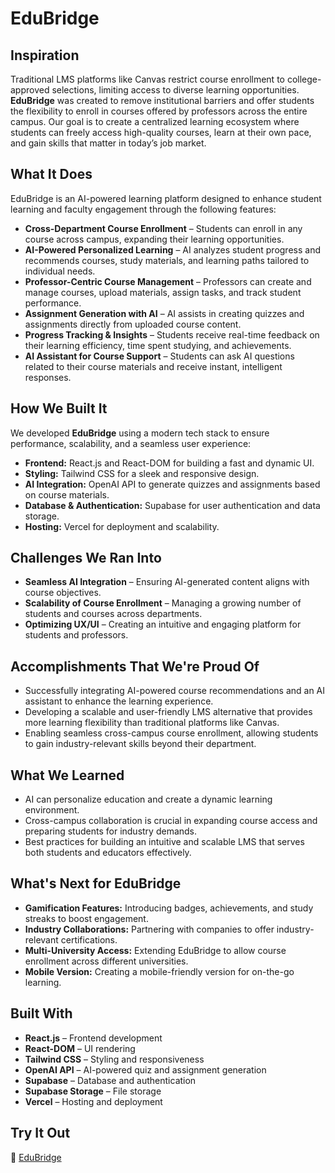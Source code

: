 # EduBridge

## Inspiration
Traditional LMS platforms like Canvas restrict course enrollment to college-approved selections, limiting access to diverse learning opportunities. **EduBridge** was created to remove institutional barriers and offer students the flexibility to enroll in courses offered by professors across the entire campus. Our goal is to create a centralized learning ecosystem where students can freely access high-quality courses, learn at their own pace, and gain skills that matter in today’s job market.

## What It Does
EduBridge is an AI-powered learning platform designed to enhance student learning and faculty engagement through the following features:

- **Cross-Department Course Enrollment** – Students can enroll in any course across campus, expanding their learning opportunities.
- **AI-Powered Personalized Learning** – AI analyzes student progress and recommends courses, study materials, and learning paths tailored to individual needs.
- **Professor-Centric Course Management** – Professors can create and manage courses, upload materials, assign tasks, and track student performance.
- **Assignment Generation with AI** – AI assists in creating quizzes and assignments directly from uploaded course content.
- **Progress Tracking & Insights** – Students receive real-time feedback on their learning efficiency, time spent studying, and achievements.
- **AI Assistant for Course Support** – Students can ask AI questions related to their course materials and receive instant, intelligent responses.

## How We Built It
We developed **EduBridge** using a modern tech stack to ensure performance, scalability, and a seamless user experience:

- **Frontend:** React.js and React-DOM for building a fast and dynamic UI.
- **Styling:** Tailwind CSS for a sleek and responsive design.
- **AI Integration:** OpenAI API to generate quizzes and assignments based on course materials.
- **Database & Authentication:** Supabase for user authentication and data storage.
- **Hosting:** Vercel for deployment and scalability.

## Challenges We Ran Into
- **Seamless AI Integration** – Ensuring AI-generated content aligns with course objectives.
- **Scalability of Course Enrollment** – Managing a growing number of students and courses across departments.
- **Optimizing UX/UI** – Creating an intuitive and engaging platform for students and professors.

## Accomplishments That We're Proud Of
- Successfully integrating AI-powered course recommendations and an AI assistant to enhance the learning experience.
- Developing a scalable and user-friendly LMS alternative that provides more learning flexibility than traditional platforms like Canvas.
- Enabling seamless cross-campus course enrollment, allowing students to gain industry-relevant skills beyond their department.

## What We Learned
- AI can personalize education and create a dynamic learning environment.
- Cross-campus collaboration is crucial in expanding course access and preparing students for industry demands.
- Best practices for building an intuitive and scalable LMS that serves both students and educators effectively.

## What's Next for EduBridge
- **Gamification Features:** Introducing badges, achievements, and study streaks to boost engagement.
- **Industry Collaborations:** Partnering with companies to offer industry-relevant certifications.
- **Multi-University Access:** Extending EduBridge to allow course enrollment across different universities.
- **Mobile Version:** Creating a mobile-friendly version for on-the-go learning.

## Built With
- **React.js** – Frontend development
- **React-DOM** – UI rendering
- **Tailwind CSS** – Styling and responsiveness
- **OpenAI API** – AI-powered quiz and assignment generation
- **Supabase** – Database and authentication
- **Supabase Storage** – File storage
- **Vercel** – Hosting and deployment

## Try It Out
🔗 [EduBridge](https://edubridge-tufts.netlify.app)

